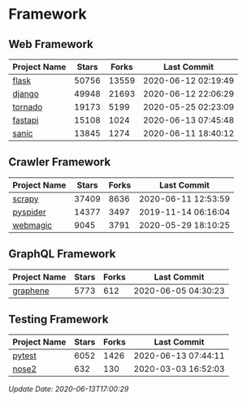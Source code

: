 # Framework

## Web Framework

| Project Name | Stars | Forks | Last Commit |
| ------------ | ----- | ----- | ----------- |
| [flask](https://github.com/pallets/flask) | 50756 | 13559 | 2020-06-12 02:19:49 |
| [django](https://github.com/django/django) | 49948 | 21693 | 2020-06-12 22:06:29 |
| [tornado](https://github.com/tornadoweb/tornado) | 19173 | 5199 | 2020-05-25 02:23:09 |
| [fastapi](https://github.com/tiangolo/fastapi) | 15108 | 1024 | 2020-06-13 07:45:48 |
| [sanic](https://github.com/huge-success/sanic) | 13845 | 1274 | 2020-06-11 18:40:12 |

## Crawler Framework

| Project Name | Stars | Forks | Last Commit |
| ------------ | ----- | ----- | ----------- |
| [scrapy](https://github.com/scrapy/scrapy) | 37409 | 8636 | 2020-06-11 12:53:59 |
| [pyspider](https://github.com/binux/pyspider) | 14377 | 3497 | 2019-11-14 06:16:04 |
| [webmagic](https://github.com/code4craft/webmagic) | 9045 | 3791 | 2020-05-29 18:10:25 |

## GraphQL Framework

| Project Name | Stars | Forks | Last Commit |
| ------------ | ----- | ----- | ----------- |
| [graphene](https://github.com/graphql-python/graphene) | 5773 | 612 | 2020-06-05 04:30:23 |

## Testing Framework

| Project Name | Stars | Forks | Last Commit |
| ------------ | ----- | ----- | ----------- |
| [pytest](https://github.com/pytest-dev/pytest) | 6052 | 1426 | 2020-06-13 07:44:11 |
| [nose2](https://github.com/nose-devs/nose2) | 632 | 130 | 2020-03-03 16:52:03 |

*Update Date: 2020-06-13T17:00:29*